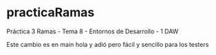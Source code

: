 # practicaRamas
Práctica 3 Ramas - Tema 8 - Entornos de Desarrollo - 1 DAW


Este cambio es en main hola y adió pero fácil y sencillo para los testers
